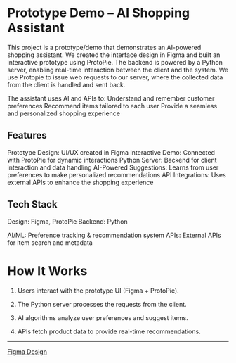 # Prototype Demo – AI Shopping Assistant
This project is a prototype/demo that demonstrates an AI-powered shopping assistant. We created the interface design in Figma and built an interactive prototype using ProtoPie. The backend is powered by a Python server, enabling real-time interaction between the client and the system. We use Protopie to issue web requests to our server, where the collected data from the client is handled and sent back.
 
The assistant uses AI and APIs to: 
Understand and remember customer preferences
Recommend items tailored to each user
Provide a seamless and personalized shopping experience
 
## Features
Prototype Design: UI/UX created in Figma
Interactive Demo: Connected with ProtoPie for dynamic interactions
Python Server: Backend for client interaction and data handling
AI-Powered Suggestions: Learns from user preferences to make personalized recommendations
API Integrations: Uses external APIs to enhance the shopping experience
 
## Tech Stack
Design: Figma, ProtoPie
Backend: Python

AI/ML: Preference tracking & recommendation system
APIs: External APIs for item search and metadata
 
 
# How It Works 
1. Users interact with the prototype UI (Figma + ProtoPie).
2. The Python server processes the requests from the client.
3. AI algorithms analyze user preferences and suggest items.
 
 
4. APIs fetch product data to provide real-time recommendations.

___

[Figma Design](https://www.figma.com/design/LAUxcVJKzLSFeDYlIdvoKq/VivAI?node-id=417-615&t=XdmNtgMp1KhMPwvh-1)
